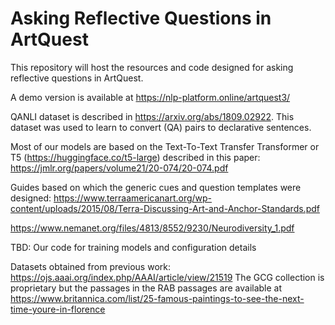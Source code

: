 # Asking Reflective Questions in ArtQuest


This repository will host the resources and code designed for asking reflective questions in ArtQuest.

A demo version is available at https://nlp-platform.online/artquest3/


QANLI dataset is described in https://arxiv.org/abs/1809.02922. This dataset
was used to learn to convert (QA) pairs to declarative sentences.

Most of our models are based on the Text-To-Text Transfer Transformer or T5 (https://huggingface.co/t5-large)
described in this paper: https://jmlr.org/papers/volume21/20-074/20-074.pdf


Guides based on which the generic cues and question templates were designed:
https://www.terraamericanart.org/wp-content/uploads/2015/08/Terra-Discussing-Art-and-Anchor-Standards.pdf

https://www.nemanet.org/files/4813/8552/9230/Neurodiversity_1.pdf

TBD: Our code for training models and configuration details 

Datasets obtained from previous work: https://ojs.aaai.org/index.php/AAAI/article/view/21519
The GCG collection is proprietary but the passages in the RAB passages are 
available at https://www.britannica.com/list/25-famous-paintings-to-see-the-next-time-youre-in-florence
